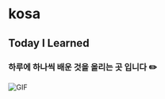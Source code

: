 # kosa

## Today I Learned

### 하루에 하나씩 배운 것을 올리는 곳 입니다 ✏️

![GIF](https://t1.daumcdn.net/cfile/blog/9938C64F5A9EEA401B)

